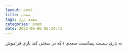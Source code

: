 ```yaml
---
layout: post
title: سعدی
tags: سعدی غزل
categories: poem
date: 2022-06-06 06:34:43
---
```


نه یاری سست پیمانست سعدی / که در سختی کند یاری فراموش
